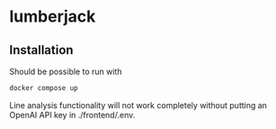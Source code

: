 # lumberjack
## Installation
Should be possible to run with
```bash
docker compose up
```
Line analysis functionality will not work completely without putting an OpenAI API key in ./frontend/.env.
